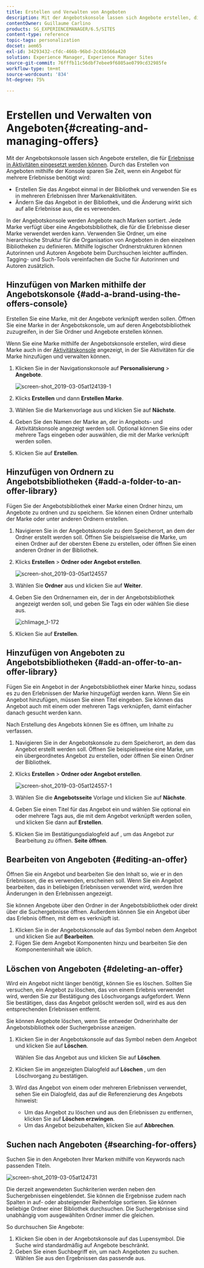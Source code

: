 ```yaml
---
title: Erstellen und Verwalten von Angeboten
description: Mit der Angebotskonsole lassen sich Angebote erstellen, die für Erlebnisse in Aktivitäten eingesetzt werden können.
contentOwner: Guillaume Carlino
products: SG_EXPERIENCEMANAGER/6.5/SITES
content-type: reference
topic-tags: personalization
docset: aem65
exl-id: 34293432-cfdc-466b-96bd-2c43b566a420
solution: Experience Manager, Experience Manager Sites
source-git-commit: 76fffb11c56dbf7ebee9f6805ae0799cd32985fe
workflow-type: tm+mt
source-wordcount: '834'
ht-degree: 75%

---
```


# Erstellen und Verwalten von Angeboten{#creating-and-managing-offers}

Mit der Angebotskonsole lassen sich Angebote erstellen, die für [Erlebnisse in Aktivitäten eingesetzt werden können](/help/sites-authoring/content-targeting-touch.md). Durch das Erstellen von Angeboten mithilfe der Konsole sparen Sie Zeit, wenn ein Angebot für mehrere Erlebnisse benötigt wird:

* Erstellen Sie das Angebot einmal in der Bibliothek und verwenden Sie es in mehreren Erlebnissen Ihrer Markenaktivitäten.
* Ändern Sie das Angebot in der Bibliothek, und die Änderung wirkt sich auf alle Erlebnisse aus, die es verwenden.

In der Angebotskonsole werden Angebote nach Marken sortiert. Jede Marke verfügt über eine Angebotsbibliothek, die für die Erlebnisse dieser Marke verwendet werden kann. Verwenden Sie Ordner, um eine hierarchische Struktur für die Organisation von Angeboten in den einzelnen Bibliotheken zu definieren. Mithilfe logischer Ordnerstrukturen können Autorinnen und Autoren Angebote beim Durchsuchen leichter auffinden. Tagging- und Such-Tools vereinfachen die Suche für Autorinnen und Autoren zusätzlich.

## Hinzufügen von Marken mithilfe der Angebotskonsole {#add-a-brand-using-the-offers-console}

Erstellen Sie eine Marke, mit der Angebote verknüpft werden sollen. Öffnen Sie eine Marke in der Angebotskonsole, um auf deren Angebotsbibliothek zuzugreifen, in der Sie Ordner und Angebote erstellen können.

Wenn Sie eine Marke mithilfe der Angebotskonsole erstellen, wird diese Marke auch in der [Aktivitätskonsole](/help/sites-authoring/activitylib.md) angezeigt, in der Sie Aktivitäten für die Marke hinzufügen und verwalten können.

1. Klicken Sie in der Navigationskonsole auf **Personalisierung** > **Angebote**.

   ![screen-shot_2019-03-05at124139-1](assets/screen-shot_2019-03-05at124139-1.png)

1. Klicks **Erstellen** und dann **Erstellen** **Marke**.
1. Wählen Sie die Markenvorlage aus und klicken Sie auf **Nächste**.
1. Geben Sie den Namen der Marke an, der in Angebots- und Aktivitätskonsole angezeigt werden soll. Optional können Sie eins oder mehrere Tags eingeben oder auswählen, die mit der Marke verknüpft werden sollen.
1. Klicken Sie auf **Erstellen**.

## Hinzufügen von Ordnern zu Angebotsbibliotheken {#add-a-folder-to-an-offer-library}

Fügen Sie der Angebotsbibliothek einer Marke einen Ordner hinzu, um Angebote zu ordnen und zu speichern. Sie können einen Ordner unterhalb der Marke oder unter anderen Ordnern erstellen.

1. Navigieren Sie in der Angebotskonsole zu dem Speicherort, an dem der Ordner erstellt werden soll. Öffnen Sie beispielsweise die Marke, um einen Ordner auf der obersten Ebene zu erstellen, oder öffnen Sie einen anderen Ordner in der Bibliothek.
1. Klicks **Erstellen** > **Ordner oder Angebot erstellen**.

   ![screen-shot_2019-03-05at124557](assets/screen-shot_2019-03-05at124557.png)

1. Wählen Sie **Ordner** aus und klicken Sie auf **Weiter**.
1. Geben Sie den Ordnernamen ein, der in der Angebotsbibliothek angezeigt werden soll, und geben Sie Tags ein oder wählen Sie diese aus.

   ![chlimage_1-172](assets/chlimage_1-172.png)

1. Klicken Sie auf **Erstellen**.

## Hinzufügen von Angeboten zu Angebotsbibliotheken {#add-an-offer-to-an-offer-library}

Fügen Sie ein Angebot in der Angebotsbibliothek einer Marke hinzu, sodass es zu den Erlebnissen der Marke hinzugefügt werden kann. Wenn Sie ein Angebot hinzufügen, müssen Sie einen Titel eingeben. Sie können das Angebot auch mit einem oder mehreren Tags verknüpfen, damit einfacher danach gesucht werden kann.

Nach Erstellung des Angebots können Sie es öffnen, um Inhalte zu verfassen.

1. Navigieren Sie in der Angebotskonsole zu dem Speicherort, an dem das Angebot erstellt werden soll. Öffnen Sie beispielsweise eine Marke, um ein übergeordnetes Angebot zu erstellen, oder öffnen Sie einen Ordner der Bibliothek.
1. Klicks **Erstellen** > **Ordner oder Angebot erstellen**.

   ![screen-shot_2019-03-05at124557-1](assets/screen-shot_2019-03-05at124557-1.png)

1. Wählen Sie die **Angebotsseite** Vorlage und klicken Sie auf **Nächste**.
1. Geben Sie einen Titel für das Angebot ein und wählen Sie optional ein oder mehrere Tags aus, die mit dem Angebot verknüpft werden sollen, und klicken Sie dann auf **Erstellen**.
1. Klicken Sie im Bestätigungsdialogfeld auf , um das Angebot zur Bearbeitung zu öffnen. **Seite öffnen**.

## Bearbeiten von Angeboten {#editing-an-offer}

Öffnen Sie ein Angebot und bearbeiten Sie den Inhalt so, wie er in den Erlebnissen, die es verwenden, erscheinen soll. Wenn Sie ein Angebot bearbeiten, das in beliebigen Erlebnissen verwendet wird, werden Ihre Änderungen in den Erlebnissen angezeigt.

Sie können Angebote über den Ordner in der Angebotsbibliothek oder direkt über die Suchergebnisse öffnen. Außerdem können Sie ein Angebot über das Erlebnis öffnen, mit dem es verknüpft ist.

1. Klicken Sie in der Angebotskonsole auf das Symbol neben dem Angebot und klicken Sie auf **Bearbeiten**.
1. Fügen Sie dem Angebot Komponenten hinzu und bearbeiten Sie den Komponenteninhalt wie üblich.

## Löschen von Angeboten {#deleting-an-offer}

Wird ein Angebot nicht länger benötigt, können Sie es löschen. Sollten Sie versuchen, ein Angebot zu löschen, das von einem Erlebnis verwendet wird, werden Sie zur Bestätigung des Löschvorgangs aufgefordert. Wenn Sie bestätigen, dass das Angebot gelöscht werden soll, wird es aus den entsprechenden Erlebnissen entfernt.

Sie können Angebote löschen, wenn Sie entweder Ordnerinhalte der Angebotsbibliothek oder Suchergebnisse anzeigen.

1. Klicken Sie in der Angebotskonsole auf das Symbol neben dem Angebot und klicken Sie auf **Löschen**.

   Wählen Sie das Angebot aus und klicken Sie auf **Löschen**.

1. Klicken Sie im angezeigten Dialogfeld auf **Löschen** , um den Löschvorgang zu bestätigen.
1. Wird das Angebot von einem oder mehreren Erlebnissen verwendet, sehen Sie ein Dialogfeld, das auf die Referenzierung des Angebots hinweist:

   * Um das Angebot zu löschen und aus den Erlebnissen zu entfernen, klicken Sie auf **Löschen erzwingen**.
   * Um das Angebot beizubehalten, klicken Sie auf **Abbrechen**.

## Suchen nach Angeboten {#searching-for-offers}

Suchen Sie in den Angeboten Ihrer Marken mithilfe von Keywords nach passenden Titeln.

![screen-shot_2019-03-05at124731](assets/screen-shot_2019-03-05at124731.png)

Die derzeit angewendeten Suchkriterien werden neben den Suchergebnissen eingeblendet. Sie können die Ergebnisse zudem nach Spalten in auf- oder absteigender Reihenfolge sortieren. Sie können beliebige Ordner einer Bibliothek durchsuchen. Die Suchergebnisse sind unabhängig vom ausgewählten Ordner immer die gleichen.

So durchsuchen Sie Angebote:

1. Klicken Sie oben in der Angebotskonsole auf das Lupensymbol. Die Suche wird standardmäßig auf Angebote beschränkt.
1. Geben Sie einen Suchbegriff ein, um nach Angeboten zu suchen. Wählen Sie aus den Ergebnissen das passende aus.
